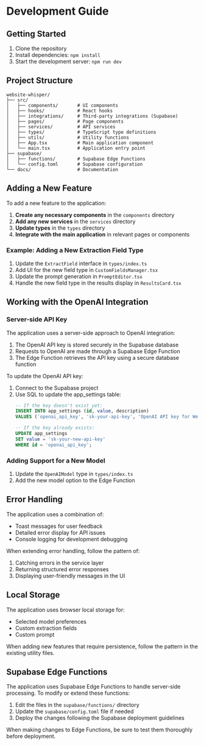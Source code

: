 
# Development Guide

## Getting Started

1. Clone the repository
2. Install dependencies: `npm install`
3. Start the development server: `npm run dev`

## Project Structure

```
website-whisper/
├── src/
│   ├── components/       # UI components
│   ├── hooks/            # React hooks
│   ├── integrations/     # Third-party integrations (Supabase)
│   ├── pages/            # Page components
│   ├── services/         # API services
│   ├── types/            # TypeScript type definitions
│   ├── utils/            # Utility functions
│   ├── App.tsx           # Main application component
│   └── main.tsx          # Application entry point
├── supabase/
│   ├── functions/        # Supabase Edge Functions
│   └── config.toml       # Supabase configuration
└── docs/                 # Documentation
```

## Adding a New Feature

To add a new feature to the application:

1. **Create any necessary components** in the `components` directory
2. **Add any new services** in the `services` directory
3. **Update types** in the `types` directory
4. **Integrate with the main application** in relevant pages or components

### Example: Adding a New Extraction Field Type

1. Update the `ExtractField` interface in `types/index.ts`
2. Add UI for the new field type in `CustomFieldsManager.tsx`
3. Update the prompt generation in `PromptEditor.tsx`
4. Handle the new field type in the results display in `ResultsCard.tsx`

## Working with the OpenAI Integration

### Server-side API Key

The application uses a server-side approach to OpenAI integration:

1. The OpenAI API key is stored securely in the Supabase database
2. Requests to OpenAI are made through a Supabase Edge Function
3. The Edge Function retrieves the API key using a secure database function

To update the OpenAI API key:

1. Connect to the Supabase project
2. Use SQL to update the app_settings table:
   ```sql
   -- If the key doesn't exist yet:
   INSERT INTO app_settings (id, value, description)
   VALUES ('openai_api_key', 'sk-your-api-key', 'OpenAI API key for Website Whisper');

   -- If the key already exists:
   UPDATE app_settings 
   SET value = 'sk-your-new-api-key'
   WHERE id = 'openai_api_key';
   ```

### Adding Support for a New Model

1. Update the `OpenAIModel` type in `types/index.ts`
2. Add the new model option to the Edge Function

## Error Handling

The application uses a combination of:
- Toast messages for user feedback
- Detailed error display for API issues
- Console logging for development debugging

When extending error handling, follow the pattern of:
1. Catching errors in the service layer
2. Returning structured error responses
3. Displaying user-friendly messages in the UI

## Local Storage

The application uses browser local storage for:
- Selected model preferences
- Custom extraction fields
- Custom prompt

When adding new features that require persistence, follow the pattern in the existing utility files.

## Supabase Edge Functions

The application uses Supabase Edge Functions to handle server-side processing. To modify or extend these functions:

1. Edit the files in the `supabase/functions/` directory
2. Update the `supabase/config.toml` file if needed
3. Deploy the changes following the Supabase deployment guidelines

When making changes to Edge Functions, be sure to test them thoroughly before deployment.
